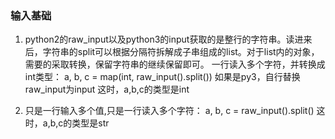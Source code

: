 ### 输入基础

1. python2的raw_input以及python3的input获取的是整行的字符串。读进来后，字符串的split可以根据分隔符拆解成子串组成的list。对于list内的对象，需要的采取转换，保留字符串的继续保留即可。 
一行读入多个字符，并转换成int类型： 
a, b, c = map(int, raw_input().split()) 
如果是py3，自行替换raw_input为input 
这时，a,b,c的类型是int



2. 只是一行输入多个值,只是一行读入多个字符： 
  a, b, c = raw_input().split() 
  这时，a,b,c的类型是str
